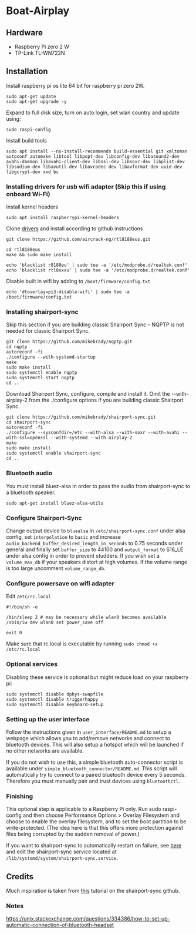 # Boat-Airplay

## Hardware
* Raspberry Pi zero 2 W
* TP-Link TL-WN722N

## Installation
Install raspberry pi os lite 64 bit for raspberry pi zero 2W.

```
sudo apt-get update
sudo apt-get upgrade -y
```

Expand to full disk size, turn on auto login, set wlan country and update using:
```
sudo raspi-config
```

Install build tools

```
sudo apt install --no-install-recommends build-essential git xmltoman autoconf automake libtool libpopt-dev libconfig-dev libasound2-dev avahi-daemon libavahi-client-dev libssl-dev libsoxr-dev libplist-dev libsodium-dev libavutil-dev libavcodec-dev libavformat-dev uuid-dev libgcrypt-dev xxd bc
```

### Installing drivers for usb wifi adapter (Skip this if using onboard Wi-Fi)

Install kernel headers 
```
sudo apt install raspberrypi-kernel-headers
```

Clone [drivers](https://github.com/aircrack-ng/rtl8188eus?tab=readme-ov-file) and install according to github instructions
```
git clone https://github.com/aircrack-ng/rtl8188eus.git

cd rtl8188eus
make && sudo make install

echo 'blacklist r8188eu' | sudo tee -a '/etc/modprobe.d/realtek.conf'
echo 'blacklist rtl8xxxu' | sudo tee -a '/etc/modprobe.d/realtek.conf'
```

Disable built in wifi by adding to ``/boot/firmware/config.txt``
```
echo 'dtoverlay=pi3-disable-wifi' | sudo tee -a /boot/firmware/config.txt
```

### Installing shairport-sync
Skip this section if you are building classic Shairport Sync – NQPTP is not needed for classic Shairport Sync.

```
git clone https://github.com/mikebrady/nqptp.git
cd nqptp
autoreconf -fi
./configure --with-systemd-startup
make
sudo make install
sudo systemctl enable nqptp
sudo systemctl start nqptp
cd ..
```


Download Shairport Sync, configure, compile and install it. Omit the --with-airplay-2 from the ./configure options if you are building classic Shairport Sync.

```
git clone https://github.com/mikebrady/shairport-sync.git
cd shairport-sync
autoreconf -fi
./configure --sysconfdir=/etc --with-alsa --with-soxr --with-avahi --with-ssl=openssl --with-systemd --with-airplay-2
make
sudo make install
sudo systemctl enable shairport-sync
cd ..
```

### Bluetooth audio
You must install bluez-alsa in order to pass the audio from shairport-sync to a bluetooth speaker.
```
sudo apt-get install bluez-alsa-utils
```

### Configure Shairport-Sync

Change output device to ``bluealsa`` in ``/etc/shairport-sync.conf`` under alsa config, set `interpolation` to `basic` and increase `audio_backend_buffer_desired_length_in_seconds` to 0.75 seconds under general and finally set `buffer_size` to 44100 and `output_format` to S16_LE under alsa config in order to prevent studders. If you wish set a `volume_max_db` if your speakers distort at high volumes. If the volume range is too large uncomment `volume_range_db`.

### Configure powersave on wifi adapter
Edit `/etc/rc.local`
```
#!/bin/sh -e

/bin/sleep 2 # may be necessary while wlan0 becomes available
/sbin/iw dev wlan0 set power_save off

exit 0
```
Make sure that rc.local is executable by running `sudo chmod +x /etc/rc.local`

### Optional services
Disabling these service is optional but might reduce load on your raspberry pi:
```
sudo systemctl disable dphys-swapfile
sudo systemctl disable triggerhappy
sudo systemctl disable keyboard-setup
```

### Setting up the user interface
Follow the instructions given in `user_interface/README.md` to setup a webpage which allows you to add/remove networks and connect to bluetooth devices. This will also setup a hotspot which will be launched if no other networks are available. 

If you do not wish to use this, a simple bluetooth auto-connector script is available under `simple_bluetooth_connector/README.md`. This script will automatically try to connect to a paired bluetooth device every 5 seconds. Therefore you must manually pair and trust devices using `bluetoothctl`.

### Finishing
This optional step is applicable to a Raspberry Pi only. Run sudo raspi-config and then choose Performance Options > Overlay Filesystem and choose to enable the overlay filesystem, and to set the boot partition to be write-protected. (The idea here is that this offers more protection against files being corrupted by the sudden removal of power.)

If you want to shairport-sync to automatically restart on failure, see [here](https://ma.ttias.be/auto-restart-crashed-service-systemd/) and edit the shairport-sync service located at `/lib/systemd/system/shairport-sync.service`.

## Credits
Much inspiration is taken from [this](https://github.com/mikebrady/shairport-sync/blob/master/CAR%20INSTALL.md) tutorial on the shairport-sync github.

### Notes
https://unix.stackexchange.com/questions/334386/how-to-set-up-automatic-connection-of-bluetooth-headset
